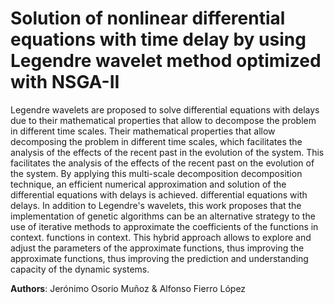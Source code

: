 # Solution of nonlinear differential equations with time delay by using Legendre wavelet method optimized with NSGA-II

Legendre wavelets are proposed to solve differential equations with delays due to their mathematical properties that allow to decompose the problem in different time scales. Their mathematical properties that allow decomposing the problem in different time scales, which facilitates the analysis of the effects of the recent past in the evolution of the system.
This facilitates the analysis of the effects of the recent past on the evolution of the system. By applying this multi-scale decomposition
decomposition technique, an efficient numerical approximation and solution of the differential equations with delays is achieved.
differential equations with delays. In addition to Legendre's wavelets, this work proposes that the implementation of genetic algorithms can be an alternative strategy to the use of iterative methods to approximate the coefficients of the functions in context.
functions in context. This hybrid approach allows to explore and adjust the parameters of the approximate functions, thus improving the approximate functions, thus improving the prediction and understanding capacity of the dynamic systems.

__Authors__: Jerónimo Osorio Muñoz & Alfonso Fierro López

